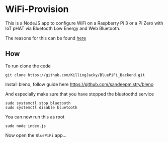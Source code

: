 # WiFi-Provision

This is a NodeJS app to configure WiFi on a Raspberry Pi 3 or a 
Pi Zero with IoT pHAT via Bluetooth Low Energy and Web Bluetooth.

The reasons for this can be found [here](http://www.hardill.me.uk/wordpress/2016/09/13/provisioning-wifi-iot-devices/)

## How

To run clone the code

    git clone https://github.com/KillingJacky/BluePiFi_Backend.git

Install bleno, follow guide here https://github.com/sandeepmistry/bleno

And especially make sure that you have stopped the bluetoothd service

    sudo systemctl stop bluetooth
    sudo systemctl disable bluetooth

You can now run this as root

    sudo node index.js

Now open the `BluePiFi` app... 
